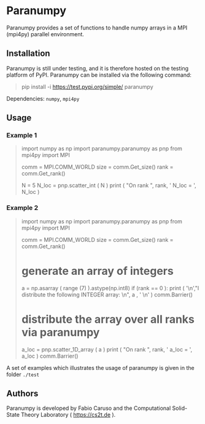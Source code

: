 # Paranumpy  

Paranumpy provides a set of functions 
to handle numpy arrays in a MPI (mpi4py) parallel environment.

## Installation 

Paranumpy is still under testing, and it is therefore hosted on the testing platform of PyPI. 
Paranumpy can be installed via the following command:

> pip install -i https://test.pypi.org/simple/  paranumpy 

Dependencies: `numpy`, `mpi4py`

## Usage 

### Example 1 


>import numpy as np
>import paranumpy.paranumpy as pnp
>from mpi4py import MPI
>
>comm = MPI.COMM_WORLD
>size = comm.Get_size()
>rank = comm.Get_rank()
>
>N = 5
>N_loc = pnp.scatter_int ( N )
>print ( "On rank ", rank, ' N_loc = ', N_loc )


### Example 2 

>import numpy as np
>import paranumpy.paranumpy as pnp
>from mpi4py import MPI
>
>comm = MPI.COMM_WORLD
>size = comm.Get_size()
>rank = comm.Get_rank()
>
># generate an array of integers
>a     = np.asarray ( range (7) ).astype(np.int8)
>if (rank == 0 ):
>    print (  '\n',"I distribute the following INTEGER array: \n", a , ' \n' )
>comm.Barrier()
>
># distribute the array over all ranks via paranumpy
>a_loc = pnp.scatter_1D_array ( a )
>print ( "On rank ", rank, ' a_loc = ', a_loc )
>comm.Barrier()


A set of examples which illustrates the usage of paranumpy is given in the folder `./test` 

## Authors

Paranumpy is developed by Fabio Caruso and the Computational Solid-State Theory Laboratory ( https://cs2t.de ).
